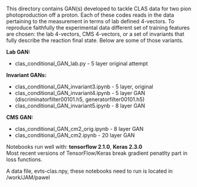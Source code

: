 This directory contains GAN(s) developed to tackle CLAS data for two pion photoproduction off a proton.
Each of these codes reads in the data pertaining to the measurement in terms of lab defined 4-vectors.
To reproduce faithfully the experimental data different set of training features are chosen: the lab 4-vectors,
CMS 4-vectors, or a set of invariants that fully describe the reaction final state. Below are some of those variants.

**Lab GAN:**
- clas_conditional_GAN_lab.py - 5 layer original attempt

**Invariant GANs:**
- clas_conditional_GAN_invariant3.ipynb - 5 layer, original
- clas_conditional_GAN_invariant4.ipynb - 5 layer GAN (discriminatorfilter00101.h5, generatorfilter00101.h5)
- clas_conditional_GAN_invariant5.ipynb - 8 layer GAN

**CMS GAN:**
- clas_conditional_GAN_cm2_orig.ipynb - 8 layer GAN
- clas_conditional_GAN_cm2.ipynb - 20 layer GAN 

Notebooks run well with:
**tensorflow 2.1.0**,
**Keras 2.3.0** 
<br>Most recent versions of TensorFlow/Keras break gradient penatlty part in loss functions.

A data file, evts-clas.npy, these notebooks need to run is located in /work/JAM/pawel
